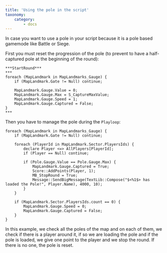 ```yaml
---
title: 'Using the pole in the script'
taxonomy:
    category:
        - docs
---
```


In case you want to use a pole in your script because it is a pole based gamemode like Battle or Siege.

First you must reset the progression of the pole (to prevent to have a half-captured pole at the beginning of the round):

```
***StartRound***
***
foreach (MapLandmark in MapLandmarks_Gauge) {
	if (MapLandmark.Gate != Null) continue;
	
	MapLandmark.Gauge.Value = 0;
	MapLandmark.Gauge.Max = S_CaptureMaxValue;
	MapLandmark.Gauge.Speed = 1;
	MapLandmark.Gauge.Captured = False;
}
***
```

Then you have to manage the pole during the `Playloop`:

```
foreach (MapLandmark in MapLandmarks_Gauge) {
	if (MapLandmark.Gate != Null) continue;

	foreach (PlayerId in MapLandmark.Sector.PlayersIds) {
		declare Player <=> AllPlayers[PlayerId];
		if (Player == Null) continue;
		
		if (Pole.Gauge.Value == Pole.Gauge.Max) {
			MapLandmark.Gauge.Captured = True;
			Score::AddPoints(Player, 1);
			MB_StopRound = True;
			Message::SendBigMessage(TextLib::Compose("$<%1$> has loaded the Pole!", Player.Name), 4000, 10);
		}
	}

	if (MapLandmark.Sector.PlayersIds.count == 0) {
		MapLandmark.Gauge.Speed = 0;
		MapLandmark.Gauge.Captured = False;
	}
}
```

In this example, we check all the poles of the map and on each of them, we check if there is a player around it, if so we are loading the pole and if the pole is loaded, we give one point to the player and we stop the round. If there is no one, the pole is reset.